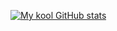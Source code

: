 [![My kool GitHub stats](https://github-readme-stats.vercel.app/api?username=SzyZuu&theme=holi&show_icons=true&include_all_commits)](https://github.com/SzyZuu/)

